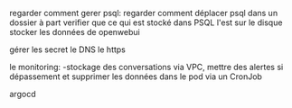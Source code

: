 regarder comment gerer psql:
regarder comment déplacer psql dans un dossier à part
verifier que ce qui est stocké dans PSQL l'est sur le disque
stocker les données de openwebui

gérer les secret
le DNS
le https

le monitoring:
-stockage des conversations via VPC, mettre des alertes si dépassement et supprimer les données dans le pod via un CronJob

argocd